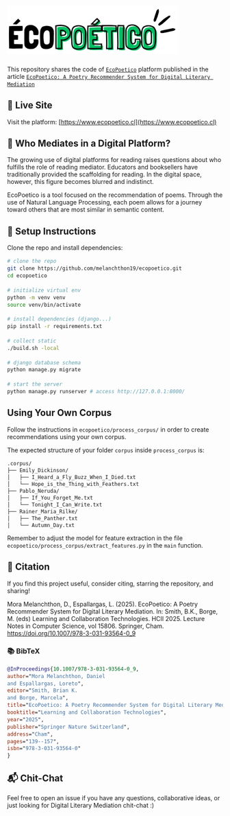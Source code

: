# <img src="./readme_assets/ecopoetico-sinfondo-grande.png" alt="Homepage Screenshot" width="400"/>

This repository shares the code of [`EcoPoetico`](https://www.ecopoetico.cl) platform published in the article [`EcoPoetico: A Poetry Recommender System for Digital Literary Mediation`](https://doi.org/10.1007/978-3-031-93564-0_9)

## 🔗 Live Site

Visit the platform: [https://www.ecopoetico.cl](https://www.ecopoetico.cl)

## 📖 Who Mediates in a Digital Platform?

The growing use of digital platforms for reading raises questions about who fulfills the role of reading mediator. Educators and booksellers have traditionally provided the scaffolding for reading. In the digital space, however, this figure becomes blurred and indistinct.

EcoPoetico is a tool focused on the recommendation of poems. Through the use of Natural Language Processing, each poem allows for a journey toward others that are most similar in semantic content.

## 🚀 Setup Instructions

Clone the repo and install dependencies:

```bash
# clone the repo
git clone https://github.com/melanchthon19/ecopoetico.git
cd ecopoetico

# initialize virtual env
python -m venv venv
source venv/bin/activate

# install dependencies (django...)
pip install -r requirements.txt

# collect static
./build.sh -local

# django database schema
python manage.py migrate

# start the server
python manage.py runserver # access http://127.0.0.1:8000/
```

## Using Your Own Corpus

Follow the instructions in `ecopoetico/process_corpus/` in order to create recommendations using your own corpus.

The expected structure of your folder `corpus` inside `process_corpus` is:
```
.corpus/
├── Emily_Dickinson/
│   ├── I_Heard_a_Fly_Buzz_When_I_Died.txt
│   └── Hope_is_the_Thing_with_Feathers.txt
├── Pablo_Neruda/
│   ├── If_You_Forget_Me.txt
│   └── Tonight_I_Can_Write.txt
├── Rainer_Maria_Rilke/
│   ├── The_Panther.txt
│   └── Autumn_Day.txt
```

Remember to adjust the model for feature extraction in the file `ecopoetico/process_corpus/extract_features.py` in the `main` function.

## 🙌 Citation

If you find this project useful, consider citing, starring the repository, and sharing!

Mora Melanchthon, D., Espallargas, L. (2025). EcoPoetico: A Poetry Recommender System for Digital Literary Mediation. In: Smith, B.K., Borge, M. (eds) Learning and Collaboration Technologies. HCII 2025. Lecture Notes in Computer Science, vol 15806. Springer, Cham. https://doi.org/10.1007/978-3-031-93564-0_9


### 📚 BibTeX

```bibtex
@InProceedings{10.1007/978-3-031-93564-0_9,
author="Mora Melanchthon, Daniel
and Espallargas, Loreto",
editor="Smith, Brian K.
and Borge, Marcela",
title="EcoPoetico: A Poetry Recommender System for Digital Literary Mediation",
booktitle="Learning and Collaboration Technologies",
year="2025",
publisher="Springer Nature Switzerland",
address="Cham",
pages="139--157",
isbn="978-3-031-93564-0"
}
```

## 📬 Chit-Chat
Feel free to open an issue if you have any questions, collaborative ideas, or just looking for Digital Literary Mediation chit-chat :)


